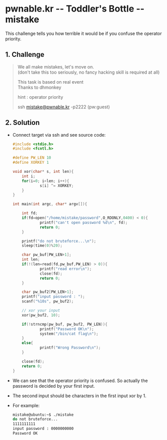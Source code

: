 # pwnable.kr -- Toddler's Bottle -- mistake
This challenge tells you how terrible it would be if you confuse the operator priority.

## 1. Challenge
  > We all make mistakes, let's move on.  
  > (don't take this too seriously, no fancy hacking skill is required at all)  
  >   
  > This task is based on real event  
  > Thanks to dhmonkey  
  >   
  > hint : operator priority  
  >   
  > ssh mistake@pwnable.kr -p2222 (pw:guest)  

## 2. Solution
  * Connect target via ssh and see source code:
    ```c
    #include <stdio.h>
    #include <fcntl.h>

    #define PW_LEN 10
    #define XORKEY 1

    void xor(char* s, int len){
        int i;
        for(i=0; i<len; i++){
                s[i] ^= XORKEY;
        }
    }

    int main(int argc, char* argv[]){

        int fd;
        if(fd=open("/home/mistake/password",O_RDONLY,0400) < 0){
                printf("can't open password %d\n", fd);
                return 0;
        }

        printf("do not bruteforce...\n");
        sleep(time(0)%20);

        char pw_buf[PW_LEN+1];
        int len;
        if(!(len=read(fd,pw_buf,PW_LEN) > 0)){
                printf("read error\n");
                close(fd);
                return 0;
        }

        char pw_buf2[PW_LEN+1];
        printf("input password : ");
        scanf("%10s", pw_buf2);

        // xor your input
        xor(pw_buf2, 10);

        if(!strncmp(pw_buf, pw_buf2, PW_LEN)){
                printf("Password OK\n");
                system("/bin/cat flag\n");
        }
        else{
                printf("Wrong Password\n");
        }

        close(fd);
        return 0;
    }

    ```

  * We can see that the operator priority is confused. So actually the password is decided by your first input.

  * The second input should be characters in the first input xor by 1.

  * For example:
    ```bash
    mistake@ubuntu:~$ ./mistake
    do not bruteforce...
    1111111111
    input password : 0000000000
    Password OK
    ```
